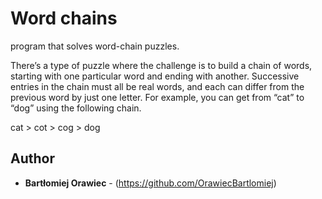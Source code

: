 # Word chains

program that solves word-chain puzzles.

There’s a type of puzzle where the challenge is to build a chain of words, starting with one particular
word and ending with another. Successive entries in the chain must all be real words, and each can differ 
from the previous word by just one letter. For example, you can get from “cat” to “dog” using the following chain.

cat > cot > cog > dog

## Author

* **Bartłomiej Orawiec** - (https://github.com/OrawiecBartlomiej)
